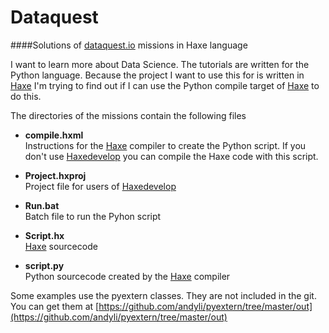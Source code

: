 # Dataquest

####Solutions of [dataquest.io](https://www.dataquest.io/learn) missions in Haxe language

I want to learn more about Data Science. The tutorials are written for the Python language. Because the project I want to use this for is written in [Haxe](http://haxe.org/) I'm trying to find out if I can use the Python compile target of [Haxe](http://haxe.org/) to do this.

The directories of the missions contain the following files

- **compile.hxml**  
Instructions for the [Haxe](http://haxe.org/) compiler to create the Python script.
If you don't use [Haxedevelop](http://haxedevelop.org/) you can compile the Haxe code with this script.

- **Project.hxproj**  
Project file for users of [Haxedevelop](http://haxedevelop.org/)

- **Run.bat**  
Batch file to run the Pyhon script

- **Script.hx**  
[Haxe](http://haxe.org/) sourcecode

- **script.py**  
Python sourcecode created by the [Haxe](http://haxe.org/) compiler

Some examples use the pyextern classes. They are not included in the git.
You can get them at [https://github.com/andyli/pyextern/tree/master/out](https://github.com/andyli/pyextern/tree/master/out)
